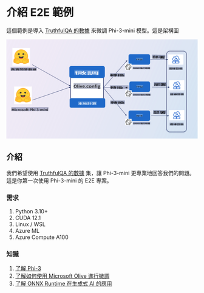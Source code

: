 # **介紹 E2E 範例**

這個範例是導入 [TruthfulQA 的數據](https://github.com/sylinrl/TruthfulQA/blob/main/TruthfulQA.csv) 來微調 Phi-3-mini 模型。這是架構圖

![arch](../../../../translated_images/arch.9993118a26f2f7367f8fbd75fa2c4ed75c503905d5662dc87818f7752be17716.tw.png)

## **介紹**

我們希望使用 [TruthfulQA 的數據](https://github.com/sylinrl/TruthfulQA/blob/main/TruthfulQA.csv) 集，讓 Phi-3-mini 更專業地回答我們的問題。這是你第一次使用 Phi-3-mini 的 E2E 專案。

### **需求**

1. Python 3.10+
2. CUDA 12.1
3. Linux / WSL
4. Azure ML
5. Azure Compute A100

### **知識**

1. [了解 Phi-3](../01.Introduce/Phi3Family.md)
2. [了解如何使用 Microsoft Olive 進行微調](../04.Fine-tuning/FineTuning_MicrosoftOlive.md)
3. [了解 ONNX Runtime 在生成式 AI 的應用](https://github.com/microsoft/onnxruntime-genai)

